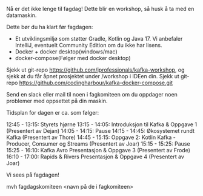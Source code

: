Nå er det ikke lenge til fagdag! Dette blir en workshop, så husk å ta med en datamaskin.

Dette bør du ha klart før fagdagen:

- Et utviklingsmiljø som støtter Gradle, Kotlin og Java 17. Vi anbefaler IntelliJ, eventuelt Community Edition om du ikke har lisens.
- Docker + docker desktop(windows/mac)
- docker-compose(Følger med docker desktop)

Sjekk ut git-repo https://github.com/jprofessionals/kafka-workshop, og sjekk at du får åpnet prosjektet under /workshop i IDEen din.
Sjekk ut git-repo https://github.com/codingharbour/kafka-docker-compose.git

Send en slack eller mail til noen i fagkomiteen om du oppdager noen problemer med oppsettet på din maskin.

Tidsplan for dagen er ca. som følger:

12:45 - 13:15: Styrets hjørne
13:15 - 14:05: Introduksjon til Kafka & Oppgave 1 (Presentert av Dejan)
14:05 - 14:15: Pause
14:15 - 14:45: Økosystemet rundt Kafka (Presentert av Thore)
14:45 - 15:15: Oppgave 2: Kotlin Kafka - Producer, Consumer og Streams (Presentert av Joar)
15:15 - 15:25: Pause
15:25 - 16:10: Kafka Avro Presentasjon & Oppgave 3 (Presentert av Frode)
16:10 - 17:00: Rapids & Rivers Presentasjon & Oppgave 4 (Presentert av Joar)

Vi sees på fagdagen!

mvh fagdagskomiteen
<navn på de i fagkomiteen>
